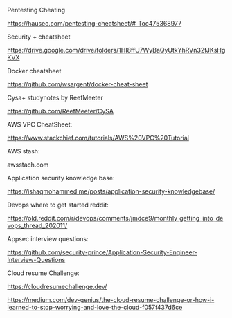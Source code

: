 Pentesting Cheating

https://hausec.com/pentesting-cheatsheet/#_Toc475368977

Security + cheatsheet

https://drive.google.com/drive/folders/1HI8ffU7WyBaQyUtkYhRVn32fJKsHgKVX

Docker cheatsheet

https://github.com/wsargent/docker-cheat-sheet

Cysa+ studynotes by ReefMeeter

https://github.com/ReefMeeter/CySA

AWS VPC CheatSheet:

https://www.stackchief.com/tutorials/AWS%20VPC%20Tutorial


AWS stash: 

awsstach.com

Application security knowledge base:

https://ishaqmohammed.me/posts/application-security-knowledgebase/

Devops where to get started reddit:

https://old.reddit.com/r/devops/comments/jmdce9/monthly_getting_into_devops_thread_202011/

Appsec interview questions:

https://github.com/security-prince/Application-Security-Engineer-Interview-Questions

Cloud resume Challenge:

https://cloudresumechallenge.dev/

https://medium.com/dev-genius/the-cloud-resume-challenge-or-how-i-learned-to-stop-worrying-and-love-the-cloud-f057f437d6ce